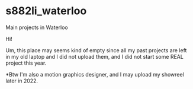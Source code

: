 # s882li_waterloo
Main projects in Waterloo

Hi!

Um, this place may seems kind of empty since all my past projects are left in my old laptop and I did not upload them, and I did not start some REAL project this year.




*Btw I'm also a motion graphics designer, and I may upload my showreel later in 2022.
